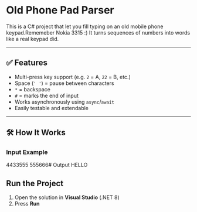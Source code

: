 #  Old Phone Pad Parser

This is a C# project that let you fill  typing on an old mobile phone keypad.Rememeber Nokia 3315 :) It turns sequences of numbers into words like a real keypad did.

---

## ✅ Features

- Multi-press key support (e.g. `2` = A, `22` = B, etc.)
- Space (`' '`) = pause between characters
- `*` = backspace
- `#` = marks the end of input 
- Works asynchronously using `async`/`await`
- Easily testable and extendable

---

## 🛠 How It Works

### Input Example
4433555 555666#
 Output
HELLO


##  Run the Project

1. Open the solution in **Visual Studio** (.NET 8)
2. Press **Run**
